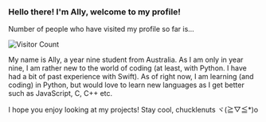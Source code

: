### Hello there! I'm Ally, welcome to my profile!


Number of people who have visited my profile so far is...

![Visitor Count](https://profile-counter.glitch.me/{AllyOMara}/count.svg)


My name is Ally, a year nine student from Australia. As I am only in year nine, I am rather new to the world of coding (at least, with Python. I have had a bit of past experience with Swift). As of right now, I am learning (and coding) in Python, but would love to learn new languages as I get better such as JavaScript, C, C++ etc.


I hope you enjoy looking at my projects! Stay cool, chucklenuts ヾ(≧▽≦*)o

